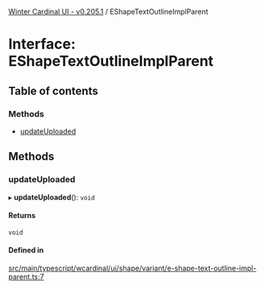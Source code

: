 [Winter Cardinal UI - v0.205.1](../index.md) / EShapeTextOutlineImplParent

# Interface: EShapeTextOutlineImplParent

## Table of contents

### Methods

- [updateUploaded](EShapeTextOutlineImplParent.md#updateuploaded)

## Methods

### updateUploaded

▸ **updateUploaded**(): `void`

#### Returns

`void`

#### Defined in

[src/main/typescript/wcardinal/ui/shape/variant/e-shape-text-outline-impl-parent.ts:7](https://github.com/winter-cardinal/winter-cardinal-ui/blob/v0.205.1/src/main/typescript/wcardinal/ui/shape/variant/e-shape-text-outline-impl-parent.ts#L7)
